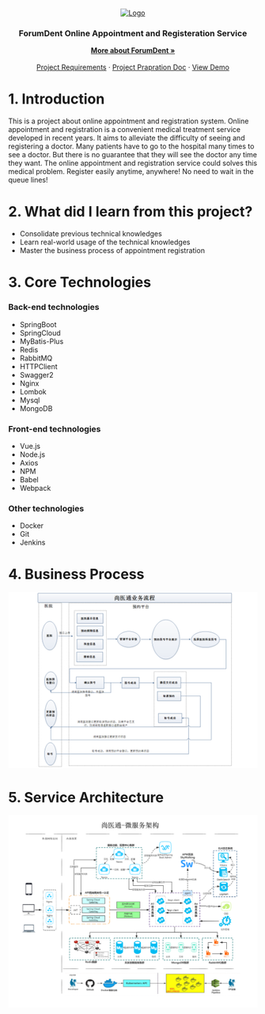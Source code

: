 
<!-- PROJECT LOGO -->
<br />
<div align="center">
  <a href="https://softtech.com.tr">
    <img src="https://forumdent.com.tr/img/ForumDent.png" alt="Logo" height="80">
  </a>

<h3 align="center">ForumDent Online Appointment and Registeration Service</h3>

  <p align="center">
    <a href="https://www.forumdent.com"><strong>More about ForumDent »</strong></a>
    <br />
    <br />
    <a href="https://github.com/165-Softtech-Patika-Java-Spring/bitirmeprojesi-UyCoder/blob/main/BitirmeProjesiTalepleri.md">Project Requirements</a>
    ·
    <a href="https://github.com/165-Softtech-Patika-Java-Spring/bitirmeprojesi-UyCoder/blob/main/BitirmeProjesiHazirlikDokumani.pdf">Project Prapration Doc</a>
    ·
    <a href="https://github.com/othneildrew/Best-README-Template/issues">View Demo</a>
  </p>
</div>



# 1. Introduction
This is a project about online appointment and registration system. Online appointment and registration is a convenient medical treatment service developed in recent years. It aims to alleviate the difficulty of seeing and registering a doctor.
Many patients have to go to the hospital many times to see a doctor. But there is no guarantee that they will see the doctor any time they want.
The online appointment and registration service could solves this medical problem. Register easily anytime, anywhere! No need to wait in the queue lines!

# 2. What did I learn from this project?

- Consolidate previous technical knowledges
- Learn real-world usage of the technical knowledges
- Master the business process of appointment registration

# 3. Core Technologies
### Back-end technologies
- SpringBoot
- SpringCloud
- MyBatis-Plus
- Redis
- RabbitMQ
- HTTPClient
- Swagger2
- Nginx
- Lombok
- Mysql
- MongoDB
### Front-end technologies
- Vue.js
- Node.js
- Axios
- NPM
- Babel
- Webpack
### Other technologies
- Docker
- Git
- Jenkins

# 4. Business Process
![](./PicsForReadmeFile/01.png)

# 5. Service Architecture
![](./PicsForReadmeFile/02.png)





